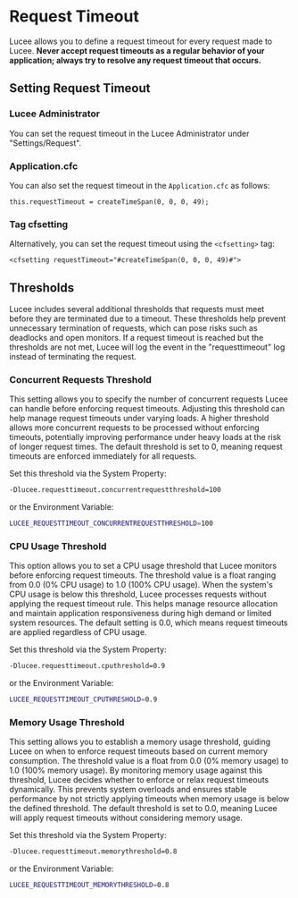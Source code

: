 <!--
{
  "title": "Request Timeout",
  "id": "request-timeout",
  "description": "Learn how to use request timeout correctly with Lucee.",
  "keywords": [
    "request timeout",
    "timeout",
    "memory",
    "cpu",
    "Concurrent Requests",
    "Administrator",
    "Application.cfc",
    "cfsetting",
    "Threshold"
  ],
  "categories": [
    "server"
  ],
  "related":[
    "tag-timeout",
    "tag-setting",
    "timeout"
  ]
}
-->

# Request Timeout

Lucee allows you to define a request timeout for every request made to Lucee. **Never accept request timeouts as a regular behavior of your application; always try to resolve any request timeout that occurs.**

## Setting Request Timeout

### Lucee Administrator

You can set the request timeout in the Lucee Administrator under "Settings/Request".

### Application.cfc

You can also set the request timeout in the `Application.cfc` as follows:

```luceescript
this.requestTimeout = createTimeSpan(0, 0, 0, 49);
```

### Tag cfsetting

Alternatively, you can set the request timeout using the `<cfsetting>` tag:

```luceetag
<cfsetting requestTimeout="#createTimeSpan(0, 0, 0, 49)#">
```

## Thresholds

Lucee includes several additional thresholds that requests must meet before they are terminated due to a timeout. These thresholds help prevent unnecessary termination of requests, which can pose risks such as deadlocks and open monitors. If a request timeout is reached but the thresholds are not met, Lucee will log the event in the "requesttimeout" log instead of terminating the request.

### Concurrent Requests Threshold

This setting allows you to specify the number of concurrent requests Lucee can handle before enforcing request timeouts. Adjusting this threshold can help manage request timeouts under varying loads. A higher threshold allows more concurrent requests to be processed without enforcing timeouts, potentially improving performance under heavy loads at the risk of longer request times. The default threshold is set to 0, meaning request timeouts are enforced immediately for all requests.

Set this threshold via the System Property:

```sh
-Dlucee.requesttimeout.concurrentrequestthreshold=100
```

or the Environment Variable:

```sh
LUCEE_REQUESTTIMEOUT_CONCURRENTREQUESTTHRESHOLD=100
```

### CPU Usage Threshold

This option allows you to set a CPU usage threshold that Lucee monitors before enforcing request timeouts. The threshold value is a float ranging from 0.0 (0% CPU usage) to 1.0 (100% CPU usage). When the system's CPU usage is below this threshold, Lucee processes requests without applying the request timeout rule. This helps manage resource allocation and maintain application responsiveness during high demand or limited system resources. The default setting is 0.0, which means request timeouts are applied regardless of CPU usage.

Set this threshold via the System Property:

```sh
-Dlucee.requesttimeout.cputhreshold=0.9
```

or the Environment Variable:

```sh
LUCEE_REQUESTTIMEOUT_CPUTHRESHOLD=0.9
```

### Memory Usage Threshold

This setting allows you to establish a memory usage threshold, guiding Lucee on when to enforce request timeouts based on current memory consumption. The threshold value is a float from 0.0 (0% memory usage) to 1.0 (100% memory usage). By monitoring memory usage against this threshold, Lucee decides whether to enforce or relax request timeouts dynamically. This prevents system overloads and ensures stable performance by not strictly applying timeouts when memory usage is below the defined threshold. The default threshold is set to 0.0, meaning Lucee will apply request timeouts without considering memory usage.

Set this threshold via the System Property:

```sh
-Dlucee.requesttimeout.memorythreshold=0.8
```

or the Environment Variable:

```sh
LUCEE_REQUESTTIMEOUT_MEMORYTHRESHOLD=0.8
```
